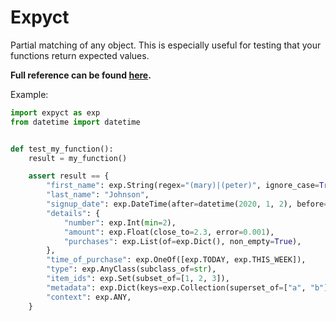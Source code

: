 # Expyct

Partial matching of any object. This is especially useful for testing that your functions return expected values.


**Full reference can be found [here](https://hummingbirdtechgroup.github.io/expyct/).**

Example:

```python
import expyct as exp
from datetime import datetime


def test_my_function():
    result = my_function()

    assert result == {
        "first_name": exp.String(regex="(mary)|(peter)", ignore_case=True),
        "last_name": "Johnson",
        "signup_date": exp.DateTime(after=datetime(2020, 1, 2), before=datetime(2020, 3, 5)),
        "details": {
            "number": exp.Int(min=2),
            "amount": exp.Float(close_to=2.3, error=0.001),
            "purchases": exp.List(of=exp.Dict(), non_empty=True),
        },
        "time_of_purchase": exp.OneOf([exp.TODAY, exp.THIS_WEEK]),
        "type": exp.AnyClass(subclass_of=str),
        "item_ids": exp.Set(subset_of=[1, 2, 3]),
        "metadata": exp.Dict(keys=exp.Collection(superset_of=["a", "b"])),
        "context": exp.ANY,
    }

```

